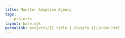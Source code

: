 ```yaml
---
title: Monster Adoption Agency
tags:
  - projects
layout: base.njk
permalink: projects/{{ title | slugify }}/index.html
---
```

